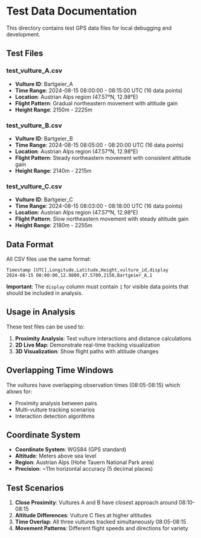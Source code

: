 # Test Data Documentation

This directory contains test GPS data files for local debugging and development.

## Test Files

### test_vulture_A.csv
- **Vulture ID**: Bartgeier_A
- **Time Range**: 2024-08-15 08:00:00 - 08:15:00 UTC (16 data points)
- **Location**: Austrian Alps region (47.57°N, 12.98°E)
- **Flight Pattern**: Gradual northeastern movement with altitude gain
- **Height Range**: 2150m - 2225m

### test_vulture_B.csv
- **Vulture ID**: Bartgeier_B
- **Time Range**: 2024-08-15 08:05:00 - 08:20:00 UTC (16 data points)
- **Location**: Austrian Alps region (47.57°N, 12.98°E)
- **Flight Pattern**: Steady northeastern movement with consistent altitude gain
- **Height Range**: 2140m - 2215m

### test_vulture_C.csv
- **Vulture ID**: Bartgeier_C
- **Time Range**: 2024-08-15 08:03:00 - 08:18:00 UTC (16 data points)
- **Location**: Austrian Alps region (47.57°N, 12.98°E)
- **Flight Pattern**: Slow northeastern movement with steady altitude gain
- **Height Range**: 2180m - 2255m

## Data Format

All CSV files use the same format:
```
Timestamp [UTC],Longitude,Latitude,Height,vulture_id,display
2024-08-15 08:00:00,12.9800,47.5700,2150,Bartgeier_A,1
```

**Important**: The `display` column must contain `1` for visible data points that should be included in analysis.

## Usage in Analysis

These test files can be used to:

1. **Proximity Analysis**: Test vulture interactions and distance calculations
2. **2D Live Map**: Demonstrate real-time tracking visualization
3. **3D Visualization**: Show flight paths with altitude changes

## Overlapping Time Windows

The vultures have overlapping observation times (08:05-08:15) which allows for:
- Proximity analysis between pairs
- Multi-vulture tracking scenarios
- Interaction detection algorithms

## Coordinate System

- **Coordinate System**: WGS84 (GPS standard)
- **Altitude**: Meters above sea level
- **Region**: Austrian Alps (Hohe Tauern National Park area)
- **Precision**: ~11m horizontal accuracy (5 decimal places)

## Test Scenarios

1. **Close Proximity**: Vultures A and B have closest approach around 08:10-08:15
2. **Altitude Differences**: Vulture C flies at higher altitudes
3. **Time Overlap**: All three vultures tracked simultaneously 08:05-08:15
4. **Movement Patterns**: Different flight speeds and directions for variety
